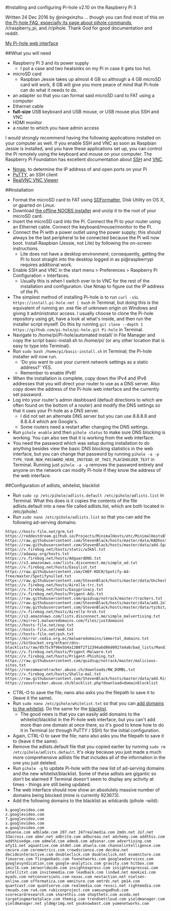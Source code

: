 #Installing and configuring Pi-hole v2.10 on the Raspberry Pi 3

Written 24 Dec 2016 by @ningxinzhu ... though you can find most of this on [the Pi-hole FAQ, especially its page about pihole commands](https://discourse.pi-hole.net/t/the-pihole-command-with-examples/738), /r/raspberry_pi, and /r/pihole. Thank God for good documentation and reddit.

[My Pi-hole web interface](https://i.imgur.com/NJ3v4TT.jpg)

##What you will need
- Raspberry Pi 3 and its power supply
  - I put a case and two heatsinks on my Pi in case it gets too hot.
- microSD card
  - Raspbian Jessie takes up almost 4 GB so although a 4 GB microSD card will work, 8 GB will give you more peace of mind that Pi-hole can do what it needs to do.
- an adapter so that you can format said microSD card to FAT using a computer
- Ethernet cable
- **full-size** USB keyboard and USB mouse, or USB mouse plus SSH and VNC
- HDMI monitor
- a router to which you have admin access

I would strongly recommend having the following applications installed on your computer as well. If you enable SSH and VNC as soon as Raspbian Jessie is installed, and you have these applications set up, you can control the Pi remotely using the keyboard and mouse on your computer. The Raspberry Pi Foundation has excellent documentation about [SSH](https://www.raspberrypi.org/documentation/remote-access/ssh/) and [VNC](https://www.raspberrypi.org/documentation/remote-access/vnc/).
- [Nmap](https://nmap.org/download.html), to determine the IP address of and open ports on your Pi
- [PuTTY](http://www.chiark.greenend.org.uk/~sgtatham/putty/download.html), an SSH client
- [RealVNC VNC Viewer](https://www.realvnc.com/download/viewer/)

##Installation
- Format the microSD card to FAT using [SDFormatter](https://www.sdcard.org/downloads/formatter_4/), Disk Utility on OS X, or gparted on Linux.
- Download [the offline NOOBS installer](https://www.raspberrypi.org/downloads/noobs/) and unzip it to the root of your microSD card.
- Insert the microSD card into the Pi. Connect the Pi to your router using an Ethernet cable. Connect the keyboard/mouse/monitor to the Pi.
- Connect the Pi with a power outlet using the power supply; this should always be the last peripheral to be connected because the Pi will now boot. Install Raspbian (Jessie, not Lite) by following the on-screen instructions.
  - Lite does not have a desktop environment; consequently, getting the Pi to boot straight into the desktop logged in as pi@raspberrypi requires additional work.
- Enable SSH and VNC in the start menu > Preferences > Raspberry Pi Configuration > Interfaces.
  - Usually this is when I switch over to to VNC for the rest of the installation and configuration. Use Nmap to figure out the IP address of the Pi.
- The simplest method of installing Pi-hole is to run `curl -sSL https://install.pi-hole.net | bash` in Terminal, but doing this is the equivalent of running an .exe file of unknown origin on Windows and giving it administrator access. I usually choose to clone the Pi-hole repository using git, have a look at what's inside, and then run the installer script myself. Do this by running `git clone --depth 1 https://github.com/pi-hole/pi-hole.git Pi-hole` in Terminal.
- Navigate to /home/pi/Pi-hole/automated install/ in File Manager and copy the script basic-install.sh to /home/pi/ (or any other location that is easy to type into Terminal).
- Run `sudo bash /home/pi/basic-install.sh` in Terminal; the Pi-hole installer will now run.
  - 'Do you want to use your current network settings as a static address?' YES.
  - Remember to enable IPv6!
- When the installation is complete, copy down the IPv4 and IPv6 addresses that you will direct your router to use as a DNS server. Also copy down the address of the Pi-hole web interface and the currently set password.
- Log into your router's admin dashboard (default directions to which are often found on the bottom of a router) and modify the DNS settings so that it uses your Pi-hole as a DNS server.
  - I did not set an alternate DNS server but you can use 8.8.8.8 and 8.8.4.4 which are Google's.
  - Some routers need a restart after changing the DNS settings.
- Run `pihole enable` and then `pihole status` to make sure DNS blocking is working. You can also see that it is working from the web interface.
- You need the password which was setup during installation to do anything besides view the basic DNS blocking statistics in the web interface, but you can change that password by running `pihole -a -p TYPE_YOUR_NEW_PASSWORD_HERE_INSTEAD_OF_THIS_PLACEHOLDER_TEXT` in Terminal. Running just `pihole -a -p` removes the password entirely and anyone on the network can modify Pi-hole if they know the address of the web interface.

##Configuration of adlists, whitelist, blacklist
- Run `sudo cp /etc/pihole/adlists.default /etc/pihole/adlists.list` in Terminal. What this does is it copies the contents of the file adlists.default into a new file called adlists.list, which are both located in /etc/pihole/.
- Run `sudo nano /etc/pihole/adlists.list` so that you can add the following ad-serving domains:
```
https://hosts-file.net/grm.txt
https://reddestdream.github.io/Projects/MinimalHosts/etc/MinimalHostsBlocker/minimalhosts
https://raw.githubusercontent.com/StevenBlack/hosts/master/data/KADhosts/hosts
https://raw.githubusercontent.com/StevenBlack/hosts/master/data/add.Spam/hosts
https://v.firebog.net/hosts/static/w3kbl.txt
https://adaway.org/hosts.txt
https://v.firebog.net/hosts/AdguardDNS.txt
https://s3.amazonaws.com/lists.disconnect.me/simple_ad.txt
https://v.firebog.net/hosts/Easylist.txt
https://raw.githubusercontent.com/CHEF-KOCH/Spotify-Ad-free/master/Spotifynulled.txt
https://raw.githubusercontent.com/StevenBlack/hosts/master/data/UncheckyAds/hosts
https://v.firebog.net/hosts/Airelle-trc.txt
https://v.firebog.net/hosts/Easyprivacy.txt
https://v.firebog.net/hosts/Prigent-Ads.txt
https://raw.githubusercontent.com/quidsup/notrack/master/trackers.txt
https://raw.githubusercontent.com/StevenBlack/hosts/master/data/add.2o7Net/hosts
https://raw.githubusercontent.com/StevenBlack/hosts/master/data/tyzbit/hosts
https://v.firebog.net/hosts/Airelle-hrsk.txt
https://s3.amazonaws.com/lists.disconnect.me/simple_malvertising.txt
https://mirror1.malwaredomains.com/files/justdomains
https://hosts-file.net/exp.txt
https://hosts-file.net/emd.txt
https://hosts-file.net/psh.txt
https://mirror.cedia.org.ec/malwaredomains/immortal_domains.txt
https://bitbucket.org/ethanr/dns-blacklists/raw/8575c9f96e5b4a1308f2f12394abd86d0927a4a0/bad_lists/Mandiant_APT1_Report_Appendix_D.txt
https://v.firebog.net/hosts/Prigent-Malware.txt
https://v.firebog.net/hosts/Prigent-Phishing.txt
https://raw.githubusercontent.com/quidsup/notrack/master/malicious-sites.txt
https://ransomwaretracker.abuse.ch/downloads/RW_DOMBL.txt
https://v.firebog.net/hosts/Shalla-mal.txt
https://raw.githubusercontent.com/StevenBlack/hosts/master/data/add.Risk/hosts
https://zeustracker.abuse.ch/blocklist.php?download=domainblocklist
```
- CTRL-O to save the file; nano also asks you the filepath to save it to (leave it the same).
- Run `sudo nano /etc/pihole/whitelist.txt` so that you can [add domains to the whitelist](https://github.com/ningxinzhu/pihole/blob/master/whitelist.txt). Do the same for the [blacklist](https://github.com/ningxinzhu/pihole/blob/master/blacklist.txt).
  - The good news is that you can easily add domains to the whitelist/blacklist in the Pi-hole web interface, but you can't add more than one domain at once there, so it's good to know how to do it in Terminal (or through PuTTY / SSH) for the initial configuration.
- Again, CTRL-O to save the file; nano also asks you the filepath to save it to (leave it the same).
- Remove the adlists.default file that you copied earlier by running `sudo rm /etc/pihole/adlists.default`. It's okay because you just made a much more comprehensive adlists file that includes all of the information in the one you just deleted.
- Run `pihole -g` to update Pi-hole with the new list of ad-serving domains and the new whitelist/blacklist. Some of these adlists are gigantic so don't be alarmed if Terminal doesn't seem to display any activity at times - things are still being updated.
- The web interface should now show an absolutely massive number of domains being blocked (mine is currently 923673).
- Add the following domains to the blacklist as wildcards (pihole -wild):
```
k.googlevideo.com
z.googlevideo.com
7.googlevideo.com
s.googlevideo.com
e.googlevideo.com
adsense.com adblade.com 207.net 247realmedia.com 2mdn.net 2o7.net 33across.com abmr.net adbrite.com adbureau.net adchemy.com addthis.com addthisedge.com admeld.com admob.com adsonar.com advertising.com afy11.net aquantive.com atdmt.com atwola.com channelintelligence.com cmcore.com coremetrics.com crowdscience.com decdna.net decideinteractive.com doubleclick.com doubleclick.net esomniture.com fimserve.com flingwebads.com foxnetworks.com googleadservices.com googlesyndication.com google-analytics.com gravity.com hitbox.com imiclk.com imrworldwide.com insightexpress.com insightexpressai.com intellitxt.com invitemedia.com leadback.com lindwd.net mookie1.com myads.com netconversions.com nexac.com nextaction.net nielsen-online.com offermatica.com omniture.com omtrdc.net pm14.com quantcast.com quantserve.com realmedia.com revsci.net rightmedia.com rmxads.com ru4.com rubiconproject.com samsungadhub.com scorecardresearch.com sharethis.com shopthetv.com acoda.net targetingmarketplace.com themig.com trendnetcloud.com yieldmanager.com yieldmanager.net yldmgrimg.net youknowbest.com yumenetworks.com
```
